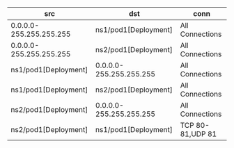 | src | dst | conn |
|-----|-----|------|
| 0.0.0.0-255.255.255.255 | ns1/pod1[Deployment] | All Connections |
| 0.0.0.0-255.255.255.255 | ns2/pod1[Deployment] | All Connections |
| ns1/pod1[Deployment] | 0.0.0.0-255.255.255.255 | All Connections |
| ns1/pod1[Deployment] | ns2/pod1[Deployment] | All Connections |
| ns2/pod1[Deployment] | 0.0.0.0-255.255.255.255 | All Connections |
| ns2/pod1[Deployment] | ns1/pod1[Deployment] | TCP 80-81,UDP 81 |